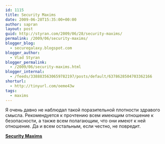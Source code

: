 ```yaml
---
id: 1115
title: Security Maxims
date: 2009-06-28T15:35:00+00:00
author: sapran
layout: post
guid: http://styran.com/2009/06/28/security-maxims/
permalink: /2009/06/security-maxims/
blogger_blog:
  - securegalaxy.blogspot.com
blogger_author:
  - Vlad Styran
blogger_permalink:
  - /2009/06/security-maxims.html
blogger_internal:
  - /feeds/3388835630659782197/posts/default/6378628504703362166
shorturl:
  - http://tinyurl.com/oeme43w
tags:
  - maxims
---
```

Я очень давно не наблюдал такой поразительной плотности здравого смысла. Рекомендуется к прочтению всем имеющим отношение к безопасности, а также всем полагающим, что они имеют к ней отношение. Да и всем остальным, если честно, не повредит.

<a style="font-weight: bold;" href="http://www.ne.anl.gov/capabilities/vat/seals/maxims.html">Security Maxims</a>

<div class="addtoany_share_save_container addtoany_content_bottom">
  <div class="a2a_kit a2a_kit_size_32 addtoany_list a2a_target" id="wpa2a_26">
    <a class="a2a_button_facebook" href="http://www.addtoany.com/add_to/facebook?linkurl=https%3A%2F%2Fblog.styran.com%2F2009%2F06%2Fsecurity-maxims%2F&linkname=Security%20Maxims" title="Facebook" rel="nofollow" target="_blank"></a><a class="a2a_button_twitter" href="http://www.addtoany.com/add_to/twitter?linkurl=https%3A%2F%2Fblog.styran.com%2F2009%2F06%2Fsecurity-maxims%2F&linkname=Security%20Maxims" title="Twitter" rel="nofollow" target="_blank"></a><a class="a2a_button_google_plus" href="http://www.addtoany.com/add_to/google_plus?linkurl=https%3A%2F%2Fblog.styran.com%2F2009%2F06%2Fsecurity-maxims%2F&linkname=Security%20Maxims" title="Google+" rel="nofollow" target="_blank"></a><a class="a2a_button_linkedin" href="http://www.addtoany.com/add_to/linkedin?linkurl=https%3A%2F%2Fblog.styran.com%2F2009%2F06%2Fsecurity-maxims%2F&linkname=Security%20Maxims" title="LinkedIn" rel="nofollow" target="_blank"></a><a class="a2a_dd addtoany_share_save" href="https://www.addtoany.com/share"></a>
  </div>
</div>
